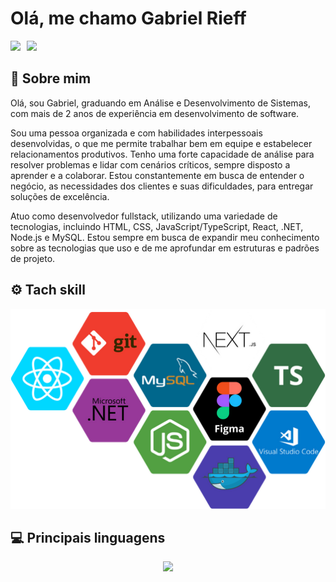 # Olá, me chamo Gabriel Rieff 

<div style="display: flex; gap: 10px">
    <a href = "mailto:gabrielrieff1@gmail.com"> <img src="https://img.shields.io/badge/Gmail-D14836?style=for-the-badge&logo=gmail&logoColor=white" target="_blank"></a>
    <a href="https://www.linkedin.com/in/gabriel-rieff/" target="_blank"><img src="https://img.shields.io/badge/-LinkedIn-%230077B5?style=for-the-badge&logo=linkedin&logoColor=white"  target="_blank"></a>
</div>

## 👦 Sobre mim 

Olá, sou Gabriel, graduando em Análise e Desenvolvimento de Sistemas, com mais de 2 anos de experiência em desenvolvimento de software.

Sou uma pessoa organizada e com habilidades interpessoais desenvolvidas, o que me permite trabalhar bem em equipe e estabelecer relacionamentos produtivos. Tenho uma forte capacidade de análise para resolver problemas e lidar com cenários críticos, sempre disposto a aprender e a colaborar. Estou constantemente em busca de entender o negócio, as necessidades dos clientes e suas dificuldades, para entregar soluções de excelência.

Atuo como desenvolvedor fullstack, utilizando uma variedade de tecnologias, incluindo HTML, CSS, JavaScript/TypeScript, React, .NET, Node.js e MySQL. Estou sempre em busca de expandir meu conhecimento sobre as tecnologias que uso e de me aprofundar em estruturas e padrões de projeto.

## ⚙️ Tach skill
<div align="center">
    <img src="./img-github.png" target="_blank">
</div>

## 💻 Principais linguagens

<div align="center">
    <img width=50% src="https://github-readme-stats.vercel.app/api/top-langs?username=gabrielrieff&theme=radical&show_icons=true&locale=en&layout=compact"/>
</div>
